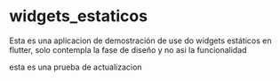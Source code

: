 # widgets_estaticos
Esta es una aplicacion de demostración de use do widgets estáticos en flutter, solo contempla la fase de diseño y no asi la funcionalidad

esta es una prueba de actualizacion
